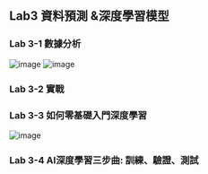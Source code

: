 ## Lab3 資料預測 &深度學習模型
### Lab 3-1 數據分析
![image](https://github.com/MinChunXie/WorkM/assets/100060507/5cafcc68-f855-4906-b12d-bc79feb9ce76)
![image](https://github.com/MinChunXie/WorkM/assets/100060507/b23101f4-7046-4909-a21c-6327c83e7b7f)
### Lab 3-2 實戰

### Lab 3-3 如何零基礎入門深度學習
![image](https://github.com/MinChunXie/WorkM/assets/100060507/960c091b-ea49-4e72-ad82-d6e697dda25a)
### Lab 3-4 AI深度學習三步曲: 訓練、驗證、測試
